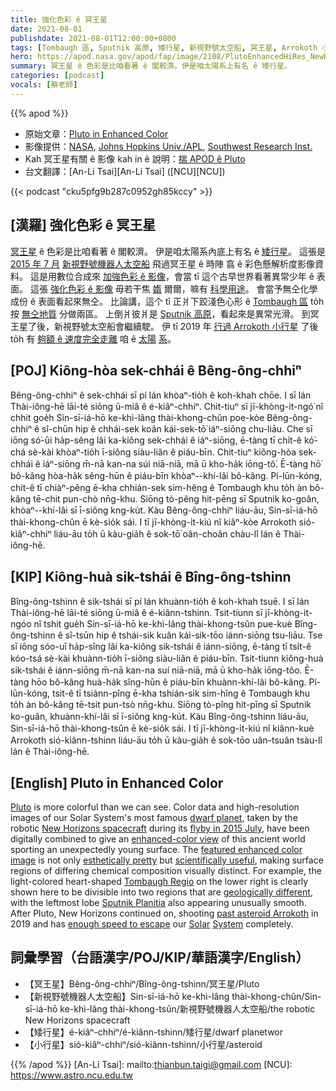 ```yaml
---
title: 強化色彩 ê 冥王星
date: 2021-08-01
publishdate: 2021-08-01T12:00:00+0800
tags: [Tombaugh 區, Sputnik 高原, 矮行星, 新視野號太空船, 冥王星, Arrokoth 小行星]
hero: https://apod.nasa.gov/apod/fap/image/2108/PlutoEnhancedHiRes_NewHorizons_960.jpg
summary: 冥王星 ê 色彩是比咱看著 ê 閣較濟。伊是咱太陽系上有名 ê 矮行星。
categories: [podcast]
vocals: [蔡老師]
---
```


{{% apod %}}

- 原始文章：[Pluto in Enhanced Color](https://apod.nasa.gov/apod/ap210801.html)
- 影像提供：[NASA](https://www.nasa.gov/), [Johns Hopkins Univ./APL](https://www.jhuapl.edu/), [Southwest Research Inst.](https://www.swri.edu/)
- Kah 冥王星有關 ê 影像 kah in ê 說明：[揣 APOD ê Pluto](http://apod.nasa.gov/cgi-bin/apod/apod_search?tquery=Pluto)
- 台文翻譯：[An-Li Tsai][An-Li Tsai] ([NCU][NCU])

{{< podcast "cku5pfg9b287c0952gh85kccy" >}}

## [漢羅] 強化色彩 ê 冥王星
[冥王星][Pluto] ê 色彩是比咱看著 ê 閣較濟。
伊是咱太陽系內底上有名 ê [矮行星][dwarf planet]。
這張是 [2015 年 7 月][flyby in 2015 July] [新視野號機器人太空船][New Horizons spacecraft] 飛過冥王星 ê 時陣 翕 ê 彩色懸解析度影像資料。
這是用數位合成來 [加強色彩 ê 影像][enhanced-color view]，會當 tī 這个古早世界看著異常少年 ê 表面。
這張 [強化色彩 ê 影像][featured enhanced color image] 毋若干焦 [媠][esthetically pretty] 爾爾，嘛有 [科學用途][scientifically useful]。
會當予無仝化學成份 ê 表面看起來無仝。
比論講，這个 tī 正爿下跤淺色心形 ê [Tombaugh 區][Tombaugh Regio] to̍h 按 [無仝地質][geologically different] 分做兩區。
上倒爿彼爿是 [Sputnik 高原][Sputnik Planitia]，看起來是異常光滑。
到冥王星了後，新視野號太空船會繼續駛。
伊 tī 2019 年 [行過 Arrokoth 小行星][past asteroid Arrokoth] 了後 to̍h 有 [夠額 ê 速度完全走離][enough speed to escape] 咱 ê [太陽][Solar] [系][System]。




## [POJ] Kiông-hòa sek-chhái ê Bêng-ông-chhiⁿ
Bêng-ông-chhiⁿ ê sek-chhái sī pí lán khòaⁿ-tio̍h ê koh-khah chōe.
I sī lán Thài-iông-hē lāi-té siōng ū-miâ ê é-kiâⁿ-chhiⁿ.
Chit-tiuⁿ sī jī-khòng-it-ngó͘ nî chhit goe̍h Sin-sī-iá-hō ke-khì-lâng thài-khong-chûn poe-kòe Bêng-ông-chhiⁿ ê sî-chūn hip ê chhái-sek koân kái-sek-tō͘ iáⁿ-siōng chu-liāu.
Che sī iōng só͘-ūi ha̍p-sêng lâi ka-kiông sek-chhái ê iáⁿ-siōng, ē-tàng tī chi̍t-ê kó͘-chá sè-kài khòaⁿ-tio̍h ī-siông siàu-liân ê piáu-bīn.
Chit-tiuⁿ kiông-hòa sek-chhái ê iáⁿ-siōng m̄-nā kan-na súi niā-niā, mā ū kho-ha̍k iōng-tô͘.
Ē-tàng hō͘ bô-kâng hòa-ha̍k sêng-hūn ê piáu-bīn khòaⁿ--khí-lâi bô-kâng.
Pí-lūn-kóng, chit-ê tī chiàⁿ-pêng ē-kha chhián-sek sim-hêng ê Tombaugh khu to̍h àn bô-kâng tē-chit pun-chò nn̄g-khu.
Siōng tò-pêng hit-pēng sī Sputnik ko-goân, khòaⁿ--khí-lâi sī ī-siông kng-ku̍t.
Kàu Bêng-ông-chhiⁿ liáu-āu, Sin-sī-iá-hō thài-khong-chûn ē kè-sio̍k sái.
I tī jī-khòng-i̍t-kiú nî kiâⁿ-kòe Arrokoth sió-kiâⁿ-chhiⁿ liáu-āu to̍h ū kàu-gia̍h ê sok-tō͘ oân-choân chàu-lî lán ê Thài-iông-hē.


## [KIP] Kiông-huà sik-tshái ê Bîng-ông-tshinn
Bîng-ông-tshinn ê sik-tshái sī pí lán khuànn-tio̍h ê koh-khah tsuē.
I sī lán Thài-iông-hē lāi-té siōng ū-miâ ê é-kiânn-tshinn.
Tsit-tiunn sī jī-khòng-it-ngóo nî tshit gue̍h Sin-sī-iá-hō ke-khì-lâng thài-khong-tsûn pue-kuè Bîng-ông-tshinn ê sî-tsūn hip ê tshái-sik kuân kái-sik-tōo iánn-siōng tsu-liāu.
Tse sī iōng sóo-uī ha̍p-sîng lâi ka-kiông sik-tshái ê iánn-siōng, ē-tàng tī tsi̍t-ê kóo-tsá sè-kài khuànn-tio̍h ī-siông siàu-liân ê piáu-bīn.
Tsit-tiunn kiông-huà sik-tshái ê iánn-siōng m̄-nā kan-na suí niā-niā, mā ū kho-ha̍k iōng-tôo.
Ē-tàng hōo bô-kâng huà-ha̍k sîng-hūn ê piáu-bīn khuànn-khí-lâi bô-kâng.
Pí-lūn-kóng, tsit-ê tī tsiànn-pîng ē-kha tshián-sik sim-hîng ê Tombaugh khu to̍h àn bô-kâng tē-tsit pun-tsò nn̄g-khu.
Siōng tò-pîng hit-pīng sī Sputnik ko-guân, khuànn-khí-lâi sī ī-siông kng-ku̍t.
Kàu Bîng-ông-tshinn liáu-āu, Sin-sī-iá-hō thài-khong-tsûn ē kè-sio̍k sái.
I tī jī-khòng-i̍t-kiú nî kiânn-kuè Arrokoth sió-kiânn-tshinn liáu-āu to̍h ū kàu-gia̍h ê sok-tōo uân-tsuân tsàu-lî lán ê Thài-iông-hē.



## [English] Pluto in Enhanced Color
[Pluto][Pluto] is more colorful than we can see.
Color data and high-resolution images of our Solar System's most famous [dwarf planet][dwarf planet], taken by the robotic [New Horizons spacecraft][New Horizons spacecraft] during its [flyby in 2015 July][flyby in 2015 July], have been digitally combined to give an [enhanced-color view][enhanced-color view] of this ancient world sporting an unexpectedly young surface.
The [featured enhanced color image][featured enhanced color image] is not only [esthetically pretty][esthetically pretty] but [scientifically useful][scientifically useful], making surface regions of differing chemical composition visually distinct.
For example, the light-colored heart-shaped [Tombaugh Regio][Tombaugh Regio] on the lower right is clearly shown here to be divisible into two regions that are [geologically different][geologically different], with the leftmost lobe [Sputnik Planitia][Sputnik Planitia] also appearing unusually smooth.
After Pluto, New Horizons continued on, shooting [past asteroid Arrokoth][past asteroid Arrokoth] in 2019 and has [enough speed to escape][enough speed to escape] our [Solar][Solar] [System][System] completely.




## 詞彙學習（台語漢字/POJ/KIP/華語漢字/English）


- 【冥王星】Bêng-ông-chhiⁿ/Bîng-ông-tshinn/冥王星/Pluto
- 【新視野號機器人太空船】Sin-sī-iá-hō ke-khì-lâng thài-khong-chûn/Sin-sī-iá-hō ke-khì-lâng thài-khong-tsûn/新視野號機器人太空船/the robotic New Horizons spacecraft
- 【矮行星】é-kiâⁿ-chhiⁿ/é-kiânn-tshinn/矮行星/dwarf planetwor
- 【小行星】sió-kiâⁿ-chhiⁿ/sió-kiânn-tshinn/小行星/asteroid




{{% /apod %}}
[An-Li Tsai]: mailto:thianbun.taigi@gmail.com
[NCU]: https://www.astro.ncu.edu.tw

[copyright]: https://apod.nasa.gov/apod/fap/lib/about_apod.html#srapply

[Pluto]:https://solarsystem.nasa.gov/planets/dwarf-planets/pluto/overview/
[dwarf planet]:https://en.wikipedia.org/wiki/Dwarf_planet
[New Horizons spacecraft]:https://www.nasa.gov/mission_pages/newhorizons/spacecraft/index.html
[flyby in 2015 July]:https://apod.nasa.gov/apod/ap150714.html
[enhanced-color view]:https://solarsystem.nasa.gov/planets/dwarf-planets/pluto/in-depth/
[featured enhanced color image]:https://photojournal.jpl.nasa.gov/catalog/PIA19952
[esthetically pretty]:https://apod.nasa.gov/apod/ap130401.html
[scientifically useful]:http://littleheroes.s3.amazonaws.com/website_images/blog/science-project-a-3.jpg
[Tombaugh Regio]:https://en.wikipedia.org/wiki/Geography_of_Pluto#Tombaugh_Regio
[geologically different]:https://www.youtube.com/channel/UC7yXXCSR3_UB12gNWETiygA
[Sputnik Planitia]:https://en.wikipedia.org/wiki/Sputnik_Planitia
[past asteroid Arrokoth]:https://apod.nasa.gov/apod/ap191118.html
[enough speed to escape]:https://en.wikipedia.org/wiki/New_Horizons#Speed
[Solar]:https://solarsystem.nasa.gov/solar-system/our-solar-system/in-depth/
[System]:https://spaceplace.nasa.gov/menu/solar-system/
